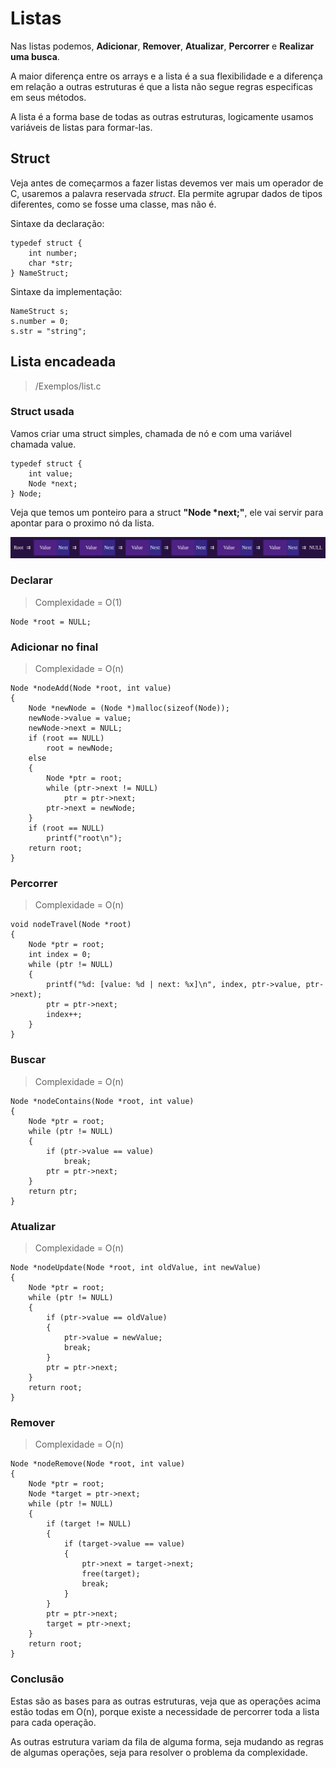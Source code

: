 # Listas

Nas listas podemos, **Adicionar**, **Remover**, **Atualizar**, **Percorrer** e **Realizar uma busca**.

A maior diferença entre os arrays e a lista é a sua flexibilidade e a diferença em relação a outras estruturas é que a lista não segue regras especificas em seus métodos.

A lista é a forma base de todas as outras estruturas, logicamente usamos variáveis de listas para formar-las.

## Struct

Veja antes de começarmos a fazer listas devemos ver mais um operador de C, usaremos a palavra reservada *struct*. Ela permite agrupar dados de tipos diferentes, como se fosse uma classe, mas não é.

Sintaxe da declaração:
~~~
typedef struct {
    int number;
    char *str;
} NameStruct;
~~~

Sintaxe da implementação:
~~~
NameStruct s;
s.number = 0;
s.str = "string";
~~~

## Lista encadeada
> /Exemplos/list.c
###  Struct usada

Vamos criar uma struct simples, chamada de nó e com uma variável chamada value.
~~~
typedef struct {
    int value;
    Node *next;
} Node;
~~~
Veja que temos um ponteiro para a struct **"Node *next;"**, ele vai servir para apontar para o proximo nó da lista.

<center>

![list](./../../img/list.png)

</center>

### Declarar
> Complexidade = O(1)
~~~
Node *root = NULL;
~~~
### Adicionar no final
> Complexidade = O(n)
~~~
Node *nodeAdd(Node *root, int value)
{
    Node *newNode = (Node *)malloc(sizeof(Node));
    newNode->value = value;
    newNode->next = NULL;
    if (root == NULL)
        root = newNode;
    else
    {
        Node *ptr = root;
        while (ptr->next != NULL)
            ptr = ptr->next;
        ptr->next = newNode;
    }
    if (root == NULL)
        printf("root\n");
    return root;
}
~~~
### Percorrer
> Complexidade = O(n)
~~~
void nodeTravel(Node *root)
{
    Node *ptr = root;
    int index = 0;
    while (ptr != NULL)
    {
        printf("%d: [value: %d | next: %x]\n", index, ptr->value, ptr->next);
        ptr = ptr->next;
        index++;
    }
}
~~~
### Buscar
> Complexidade = O(n)
~~~
Node *nodeContains(Node *root, int value)
{
    Node *ptr = root;
    while (ptr != NULL)
    {
        if (ptr->value == value)
            break;
        ptr = ptr->next;
    }
    return ptr;
}
~~~
### Atualizar
> Complexidade = O(n)
~~~
Node *nodeUpdate(Node *root, int oldValue, int newValue)
{
    Node *ptr = root;
    while (ptr != NULL)
    {
        if (ptr->value == oldValue)
        {
            ptr->value = newValue;
            break;
        }
        ptr = ptr->next;
    }
    return root;
}
~~~
### Remover
> Complexidade = O(n)
~~~
Node *nodeRemove(Node *root, int value)
{
    Node *ptr = root;
    Node *target = ptr->next;
    while (ptr != NULL)
    {
        if (target != NULL)
        {
            if (target->value == value)
            {
                ptr->next = target->next;
                free(target);
                break;
            }
        }
        ptr = ptr->next;
        target = ptr->next;
    }
    return root;
}
~~~

### Conclusão

Estas são as bases para as outras estruturas, veja que as operações acima estão todas em O(n), porque existe a necessidade de percorrer toda a lista para cada operação.

As outras estrutura variam da fila de alguma forma, seja mudando as regras de algumas operações, seja para resolver o problema da complexidade.